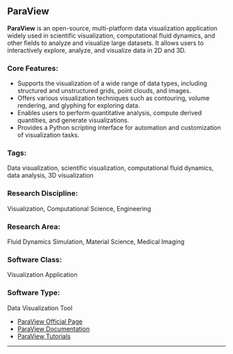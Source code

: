 ## ParaView

**ParaView** is an open-source, multi-platform data visualization application widely used in scientific visualization, computational fluid dynamics, and other fields to analyze and visualize large datasets. It allows users to interactively explore, analyze, and visualize data in 2D and 3D.

### Core Features:
- Supports the visualization of a wide range of data types, including structured and unstructured grids, point clouds, and images.
- Offers various visualization techniques such as contouring, volume rendering, and glyphing for exploring data.
- Enables users to perform quantitative analysis, compute derived quantities, and generate visualizations.
- Provides a Python scripting interface for automation and customization of visualization tasks.

### Tags:
Data visualization, scientific visualization, computational fluid dynamics, data analysis, 3D visualization

### Research Discipline:
Visualization, Computational Science, Engineering

### Research Area:
Fluid Dynamics Simulation, Material Science, Medical Imaging

### Software Class:
Visualization Application

### Software Type:
Data Visualization Tool

- [ParaView Official Page](https://www.paraview.org/)
- [ParaView Documentation](https://docs.paraview.org/)
- [ParaView Tutorials](https://www.paraview.org/tutorials/)
--------------------------------------
